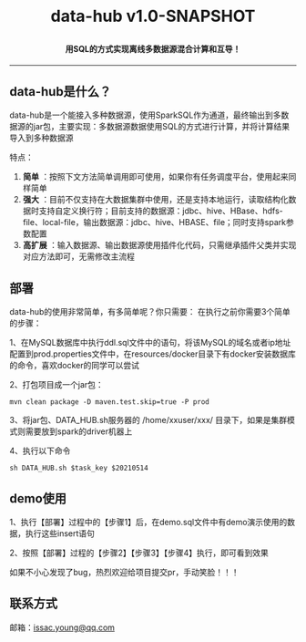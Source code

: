 <h1 align="center" style="margin: 30px 0 30px; font-weight: bold;">data-hub v1.0-SNAPSHOT</h1>
<h4 align="center">用SQL的方式实现离线多数据源混合计算和互导！</h4>

---


## data-hub是什么？
data-hub是一个能接入多种数据源，使用SparkSQL作为通道，最终输出到多数据源的jar包，主要实现：多数据源数据使用SQL的方式进行计算，并将计算结果导入到多种数据源

特点：
1. **简单** ：按照下文方法简单调用即可使用，如果你有任务调度平台，使用起来同样简单
2. **强大** ：目前不仅支持在大数据集群中使用，还是支持本地运行，读取结构化数据时支持自定义换行符；目前支持的数据源：jdbc、hive、HBase、hdfs-file、local-file，输出数据源：jdbc、hive、HBASE、file；同时支持spark参数配置
4. **高扩展** ：输入数据源、输出数据源使用插件化代码，只需继承插件父类并实现对应方法即可，无需修改主流程


## 部署

data-hub的使用非常简单，有多简单呢？你只需要： 在执行之前你需要3个简单的步骤：

1、在MySQL数据库中执行ddl.sql文件中的语句，将该MySQL的域名或者ip地址配置到prod.properties文件中，在resources/docker目录下有docker安装数据库的命令，喜欢docker的同学可以尝试

2、打包项目成一个jar包：
```shell script
mvn clean package -D maven.test.skip=true -P prod
```
3、将jar包、DATA_HUB.sh服务器的 /home/xxuser/xxx/ 目录下，如果是集群模式则需要放到spark的driver机器上

4、执行以下命令
``` shell script
sh DATA_HUB.sh $task_key $20210514
```

## demo使用
1、执行【部署】过程中的【步骤1】后，在demo.sql文件中有demo演示使用的数据，执行这些insert语句

2、按照【部署】过程的【步骤2】【步骤3】【步骤4】执行，即可看到效果


如果不小心发现了bug，热烈欢迎给项目提交pr，手动笑脸！！！

## 联系方式
邮箱：issac.young@qq.com

